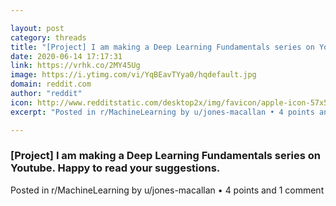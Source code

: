 ```yaml
---

layout: post
category: threads
title: "[Project] I am making a Deep Learning Fundamentals series on Youtube. Happy to read your suggestions."
date: 2020-06-14 17:17:31
link: https://vrhk.co/2MY45Ug
image: https://i.ytimg.com/vi/YqBEavTYya0/hqdefault.jpg
domain: reddit.com
author: "reddit"
icon: http://www.redditstatic.com/desktop2x/img/favicon/apple-icon-57x57.png
excerpt: "Posted in r/MachineLearning by u/jones-macallan • 4 points and 1 comment"

---
```


### [Project] I am making a Deep Learning Fundamentals series on Youtube. Happy to read your suggestions.

Posted in r/MachineLearning by u/jones-macallan • 4 points and 1 comment
